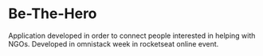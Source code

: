 # Be-The-Hero
Application developed in order to connect people interested in helping with NGOs. Developed in omnistack week in rocketseat online event.

